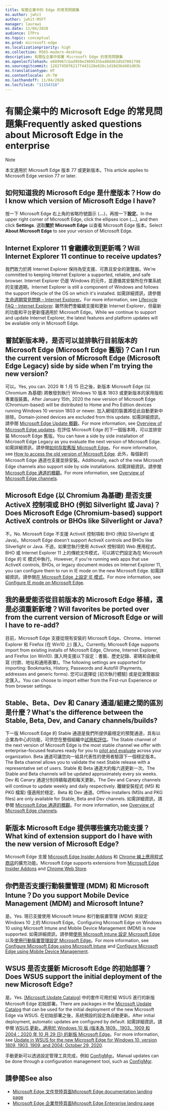 ```yaml
---
title: 有關企業中的 Edge 的常見問題集
ms.author: jwhit
author: jwhit-MSFT
manager: laurawi
ms.date: 11/04/2020
audience: ITPro
ms.topic: conceptual
ms.prod: microsoft-edge
ms.localizationpriority: high
ms.collection: M365-modern-desktop
description: 有關在企業中部署 Microsoft Edge 的常見問題集
ms.openlocfilehash: e689967cbad950e2969535bad0dd63d5d7081798
ms.sourcegitcommit: 12827458f6217f443128e826c1d18d36d401d03b
ms.translationtype: HT
ms.contentlocale: zh-TW
ms.lasthandoff: 11/04/2020
ms.locfileid: "11154318"
---
```

# <span data-ttu-id="92be5-103">有關企業中的 Microsoft Edge 的常見問題集</span><span class="sxs-lookup"><span data-stu-id="92be5-103">Frequently asked questions about Microsoft Edge in the enterprise</span></span>

> [!NOTE]
> <span data-ttu-id="92be5-104">本文適用於 Microsoft Edge 版本 77 或更新版本。</span><span class="sxs-lookup"><span data-stu-id="92be5-104">This article applies to Microsoft Edge version 77 or later.</span></span>

## <span data-ttu-id="92be5-105">如何知道我的 Microsoft Edge 是什麼版本？</span><span class="sxs-lookup"><span data-stu-id="92be5-105">How do I know which version of Microsoft Edge I have?</span></span>

<span data-ttu-id="92be5-106">按一下 Microsoft Edge 右上角的省略符號圖示 (**…**)，再按一下**設定**。</span><span class="sxs-lookup"><span data-stu-id="92be5-106">In the upper right corner of Microsoft Edge, click the ellipses icon (**...**), and then click **Settings**.</span></span> <span data-ttu-id="92be5-107">選取**關於 Microsoft Edge** 以查看 Microsoft Edge 版本。</span><span class="sxs-lookup"><span data-stu-id="92be5-107">Select **About Microsoft Edge** to see your version of Microsoft Edge.</span></span>

## <span data-ttu-id="92be5-108">Internet Explorer 11 會繼續收到更新嗎？</span><span class="sxs-lookup"><span data-stu-id="92be5-108">Will Internet Explorer 11 continue to receive updates?</span></span>

<span data-ttu-id="92be5-109">我們致力於將 Internet Explorer 保持為受支援、可靠且安全的瀏覽器。</span><span class="sxs-lookup"><span data-stu-id="92be5-109">We're committed to keeping Internet Explorer a supported, reliable, and safe browser.</span></span> <span data-ttu-id="92be5-110">Internet Explorer 仍是 Windows 的元件，並遵循其安裝所在作業系統的支援週期。</span><span class="sxs-lookup"><span data-stu-id="92be5-110">Internet Explorer is still a component of Windows and follows the support lifecycle of the OS on which it's installed.</span></span> <span data-ttu-id="92be5-111">如需詳細資訊，請參閱[生命週期常見問題 – Internet Explorer](https://support.microsoft.com/help/17454/)。</span><span class="sxs-lookup"><span data-stu-id="92be5-111">For more information, see [Lifecycle FAQ - Internet Explorer](https://support.microsoft.com/help/17454/).</span></span> <span data-ttu-id="92be5-112">雖然我們會繼續支援和更新 Internet Explorer，但最新的功能和平台更新僅適用於 Microsoft Edge。</span><span class="sxs-lookup"><span data-stu-id="92be5-112">While we continue to support and update Internet Explorer, the latest features and platform updates will be available only in Microsoft Edge.</span></span>

## <span data-ttu-id="92be5-113">嘗試新版本時，是否可以並排執行目前版本的 Microsoft Edge (Microsoft Edge 舊版)？</span><span class="sxs-lookup"><span data-stu-id="92be5-113">Can I run the current version of Microsoft Edge (Microsoft Edge Legacy) side by side when I'm trying the new version?</span></span>

<span data-ttu-id="92be5-114">可以。</span><span class="sxs-lookup"><span data-stu-id="92be5-114">Yes, you can.</span></span> <span data-ttu-id="92be5-115">2020 年 1 月 15 日之後，新版本 Microsoft Edge (以 Chromium 為基礎) 將散發到執行 Windows 10 版本 1803 或更新版本的家用版和專業版裝置。</span><span class="sxs-lookup"><span data-stu-id="92be5-115">After January 15th, 2020 the new version of Microsoft Edge (Chromium-based) will be distributed to Home and Pro Edition devices running Windows 10 version 1803 or newer.</span></span> <span data-ttu-id="92be5-116">加入網域的裝置將從此自動更新中排除。</span><span class="sxs-lookup"><span data-stu-id="92be5-116">Domain-joined devices are excluded from this update.</span></span> <span data-ttu-id="92be5-117">如需詳細資訊，請參閱 [Microsoft Edge Update 概觀](https://docs.microsoft.com/deployedge/microsoft-edge-blocker-toolkit#overview)。</span><span class="sxs-lookup"><span data-stu-id="92be5-117">For more information, see [Overview of Microsoft Edge updates](https://docs.microsoft.com/deployedge/microsoft-edge-blocker-toolkit#overview).</span></span> <span data-ttu-id="92be5-118">在評估 Microsoft Edge 的下一個版本時，可以並排安裝 Microsoft Edge 舊版。</span><span class="sxs-lookup"><span data-stu-id="92be5-118">You can have a side by side installation of Microsoft Edge Legacy as you evaluate the next version of Microsoft Edge.</span></span> <span data-ttu-id="92be5-119">如需詳細資訊，請參閱[如何存取舊版 Microsoft Edge](https://docs.microsoft.com/deployedge/microsoft-edge-sysupdate-access-old-edge)。</span><span class="sxs-lookup"><span data-stu-id="92be5-119">For more information, see [How to access the old version of Microsoft Edge](https://docs.microsoft.com/deployedge/microsoft-edge-sysupdate-access-old-edge).</span></span> <span data-ttu-id="92be5-120">此外，每個新的 Microsoft Edge 通道也支援並排安裝。</span><span class="sxs-lookup"><span data-stu-id="92be5-120">Additionally, each of the new Microsoft Edge channels also support side by side installations.</span></span> <span data-ttu-id="92be5-121">如需詳細資訊，請參閱 [Microsoft Edge 通道的概觀](https://docs.microsoft.com/deployedge/microsoft-edge-channels)。</span><span class="sxs-lookup"><span data-stu-id="92be5-121">For more information, see [Overview of Microsoft Edge channels](https://docs.microsoft.com/deployedge/microsoft-edge-channels).</span></span>

## <span data-ttu-id="92be5-122">Microsoft Edge (以 Chromium 為基礎) 是否支援 ActiveX 控制項或 BHO (例如 Silverlight 或 Java)？</span><span class="sxs-lookup"><span data-stu-id="92be5-122">Does Microsoft Edge (Chromium-based) support ActiveX controls or BHOs like Silverlight or Java?</span></span>

<span data-ttu-id="92be5-123">不。</span><span class="sxs-lookup"><span data-stu-id="92be5-123">No.</span></span> <span data-ttu-id="92be5-124">Microsoft Edge 不支援 ActiveX 控制項和 BHO (例如 Silverlight 或 Java)。</span><span class="sxs-lookup"><span data-stu-id="92be5-124">Microsoft Edge doesn't support ActiveX controls and BHOs like Silverlight or Java.</span></span> <span data-ttu-id="92be5-125">不過，如果您執行使用 ActiveX 控制項的 Web 應用程式、BHO 或 Internet Explorer 11 上的傳統文件模式，可以將它們設定為在 Microsoft Edge 的 IE 模式中執行。</span><span class="sxs-lookup"><span data-stu-id="92be5-125">However, if you're running web apps that use ActiveX controls, BHOs, or legacy document modes on Internet Explorer 11, you can configure them to run in IE mode on the new Microsoft Edge.</span></span> <span data-ttu-id="92be5-126">如需詳細資訊，請參閱[在 Microsoft Edge 上設定 IE 模式](https://docs.microsoft.com/DeployEdge/edge-ie-mode)。</span><span class="sxs-lookup"><span data-stu-id="92be5-126">For more information, see [Configure IE mode on Microsoft Edge](https://docs.microsoft.com/DeployEdge/edge-ie-mode).</span></span>

## <span data-ttu-id="92be5-127">我的最愛能否從目前版本的 Microsoft Edge 移植，還是必須重新新增？</span><span class="sxs-lookup"><span data-stu-id="92be5-127">Will favorites be ported over from the current version of Microsoft Edge or will I have to re-add?</span></span>

<span data-ttu-id="92be5-128">目前，Microsoft Edge 支援從現有安裝的 Microsoft Edge、Chrome、Internet Explorer 和 Firefox (在 Win10 上) 匯入。</span><span class="sxs-lookup"><span data-stu-id="92be5-128">Currently, Microsoft Edge supports import from existing installs of Microsoft Edge, Chrome, Internet Explorer, and Firefox (on Win10).</span></span> <span data-ttu-id="92be5-129">匯入時支援以下設定：書籤、歷史記錄、密碼和自動填寫 (付款、地址和通用表單)。</span><span class="sxs-lookup"><span data-stu-id="92be5-129">The following settings are supported for importing: Bookmarks, History, Passwords and Autofill (Payments, addresses and generic forms).</span></span> <span data-ttu-id="92be5-130">您可以選擇從 [初次執行體驗] 或是從瀏覽器設定匯入。</span><span class="sxs-lookup"><span data-stu-id="92be5-130">You can choose to import either from the First-run Experience or from browser settings.</span></span>  

## <span data-ttu-id="92be5-131">Stable、Beta、Dev 和 Canary 通道/組建之間的區別是什麼？</span><span class="sxs-lookup"><span data-stu-id="92be5-131">What's the difference between the Stable, Beta, Dev, and Canary channels/builds?</span></span>

<span data-ttu-id="92be5-132">下一版 Microsoft Edge 的 Stable 通道是我們所提供最穩定的預覽通道，具有以企業為中心的功能，可供您在整個組織中[試用和評估](https://aka.ms/EdgeEnterprise)。</span><span class="sxs-lookup"><span data-stu-id="92be5-132">The Stable channel of the next version of Microsoft Edge is the most stable channel we offer with enterprise-focused features ready for you to [pilot and evaluate](https://aka.ms/EdgeEnterprise) across your organization.</span></span> <span data-ttu-id="92be5-133">Beta 通道可讓您向一組具代表性的使用者驗證下一個穩定版本。</span><span class="sxs-lookup"><span data-stu-id="92be5-133">The Beta channel allows you to validate the next Stable release with a representative set of users.</span></span> <span data-ttu-id="92be5-134">Stable 和 Beta 通道大約每六週更新一次。</span><span class="sxs-lookup"><span data-stu-id="92be5-134">The Stable and Beta channels will be updated approximately every six weeks.</span></span> <span data-ttu-id="92be5-135">Dev 和 Canary 通道分別持續每週和每天更新。</span><span class="sxs-lookup"><span data-stu-id="92be5-135">The Dev and Canary channels will continue to update weekly and daily respectively.</span></span> <span data-ttu-id="92be5-136">離線安裝程式 (MSI 和 PKG 檔案) 僅適用於穩定、Beta 和 Dev 通道。</span><span class="sxs-lookup"><span data-stu-id="92be5-136">Offline installers (MSIs and PKG files) are only available for Stable, Beta and Dev channels.</span></span> <span data-ttu-id="92be5-137">如需詳細資訊，請參閱 [Microsoft Edge 通道的概觀](https://docs.microsoft.com/deployedge/microsoft-edge-channels)。</span><span class="sxs-lookup"><span data-stu-id="92be5-137">For more information, see [Overview of Microsoft Edge channels](https://docs.microsoft.com/deployedge/microsoft-edge-channels).</span></span>

## <span data-ttu-id="92be5-138">新版本 Microsoft Edge 提供哪些擴充功能支援？</span><span class="sxs-lookup"><span data-stu-id="92be5-138">What kind of extension support do I have with the new version of Microsoft Edge?</span></span>

<span data-ttu-id="92be5-139">Microsoft Edge 支援 [Microsoft Edge Insider Addons](https://go.microsoft.com/fwlink/?linkid=2081222) 和 [Chrome 線上應用程式商店](https://go.microsoft.com/fwlink/?linkid=2072338)的擴充功能。</span><span class="sxs-lookup"><span data-stu-id="92be5-139">Microsoft Edge supports extensions from [Microsoft Edge Insider Addons](https://go.microsoft.com/fwlink/?linkid=2081222) and [Chrome Web Store](https://go.microsoft.com/fwlink/?linkid=2072338).</span></span>

## <span data-ttu-id="92be5-140">你們是否支援行動裝置管理 (MDM) 和 Microsoft Intune？</span><span class="sxs-lookup"><span data-stu-id="92be5-140">Do you support Mobile Device Management (MDM) and Microsoft Intune?</span></span>

<span data-ttu-id="92be5-141">是。</span><span class="sxs-lookup"><span data-stu-id="92be5-141">Yes.</span></span> <span data-ttu-id="92be5-142">現已支援使用 Microsoft Intune 和行動裝置管理 (MDM) 來設定 Windows 10 上的 Microsoft Edge。</span><span class="sxs-lookup"><span data-stu-id="92be5-142">Configuring Microsoft Edge on Windows 10 using Microsoft Intune and Mobile Device Management (MDM) is now supported.</span></span> <span data-ttu-id="92be5-143">如需詳細資訊，請參閱[使用 Microsoft Intune 設定 Microsoft Edge](configure-edge-with-intune.md)以及[使用行動裝置管理設定 Microsoft Edge](configure-edge-with-mdm.md)。</span><span class="sxs-lookup"><span data-stu-id="92be5-143">For more information, see [Configure Microsoft Edge using Microsoft Intune](configure-edge-with-intune.md) and [Configure Microsoft Edge using Mobile Device Management](configure-edge-with-mdm.md).</span></span>

## <span data-ttu-id="92be5-144">WSUS 是否支援新 Microsoft Edge 的初始部署？</span><span class="sxs-lookup"><span data-stu-id="92be5-144">Does WSUS support the initial deployment of the new Microsoft Edge?</span></span>

<span data-ttu-id="92be5-145">是。</span><span class="sxs-lookup"><span data-stu-id="92be5-145">Yes.</span></span> <span data-ttu-id="92be5-146">[[Microsoft Update Catalog]](https://www.catalog.update.microsoft.com/Search.aspx?q=the%20new%20microsoft%20edge%20for%20windows) 中的套件可用於經 WSUS 進行的新版 Microsoft Edge 初始部署。</span><span class="sxs-lookup"><span data-stu-id="92be5-146">There are packages in the [Microsoft Update Catalog](https://www.catalog.update.microsoft.com/Search.aspx?q=the%20new%20microsoft%20edge%20for%20windows) that can be used for the initial deployment of the new Microsoft Edge via WSUS.</span></span> <span data-ttu-id="92be5-147">在初始部署之後，系統預設的設定為自動更新。</span><span class="sxs-lookup"><span data-stu-id="92be5-147">After initial deployment, automatic updates are configured by default.</span></span> <span data-ttu-id="92be5-148">如需詳細資訊，請參閱 [WSUS 更新，適用於 Windows 10 版 (版本為 1809、1903、1909 和 2004：2020 年 10 月 29 日) 的新版 Microsoft Edge](https://support.microsoft.com/help/4584642/update-in-wsus-for-the-new-microsoft-edge)。</span><span class="sxs-lookup"><span data-stu-id="92be5-148">For more information, see [Update in WSUS for the new Microsoft Edge for Windows 10, version 1809, 1903, 1909, and 2004: October 29, 2020](https://support.microsoft.com/help/4584642/update-in-wsus-for-the-new-microsoft-edge).</span></span>

<span data-ttu-id="92be5-149">手動更新可以透過設定管理工具完成，例如 [ConfigMgr](https://docs.microsoft.com/configmgr/apps/deploy-use/deploy-edge?toc=https://docs.microsoft.com/DeployEdge/toc.json&bc=https://docs.microsoft.com/DeployEdge/breadcrumb/toc.json)。</span><span class="sxs-lookup"><span data-stu-id="92be5-149">Manual updates can be done through a configuration management tool, such as [ConfigMgr](https://docs.microsoft.com/configmgr/apps/deploy-use/deploy-edge?toc=https://docs.microsoft.com/DeployEdge/toc.json&bc=https://docs.microsoft.com/DeployEdge/breadcrumb/toc.json).</span></span>

## <span data-ttu-id="92be5-150">請參閱</span><span class="sxs-lookup"><span data-stu-id="92be5-150">See also</span></span>

- [<span data-ttu-id="92be5-151">Microsoft Edge 文件登陸頁面</span><span class="sxs-lookup"><span data-stu-id="92be5-151">Microsoft Edge documentation landing page</span></span>](https://docs.microsoft.com/DeployEdge/)
- [<span data-ttu-id="92be5-152">Microsoft Edge 企業登陸頁面</span><span class="sxs-lookup"><span data-stu-id="92be5-152">Microsoft Edge Enterprise landing page</span></span>](https://aka.ms/EdgeEnterprise)
